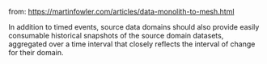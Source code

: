 from: https://martinfowler.com/articles/data-monolith-to-mesh.html

In addition to timed events, source data domains should also provide easily consumable historical snapshots of the source domain datasets, aggregated over a time interval that closely reflects the interval of change for their domain.


